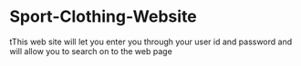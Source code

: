 # Sport-Clothing-Website
tThis web site will let you enter you through your user id and password and will allow you to search on to the web page

